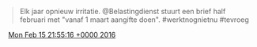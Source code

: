 > Elk jaar opnieuw irritatie\. @Belastingdienst stuurt een brief half februari met "vanaf 1 maart aangifte doen"\. \#werktnognietnu \#tevroeg

<img src="../../media/tweet.ico" width="12" /> [Mon Feb 15 21:55:16 +0000 2016](https://twitter.com/DromerDenker/status/699351295090630658)